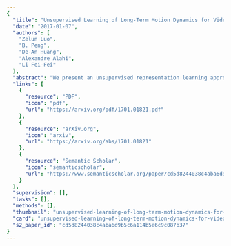 ```yaml
---
{
  "title": "Unsupervised Learning of Long-Term Motion Dynamics for Videos",
  "date": "2017-01-07",
  "authors": [
    "Zelun Luo",
    "B. Peng",
    "De-An Huang",
    "Alexandre Alahi",
    "Li Fei-Fei"
  ],
  "abstract": "We present an unsupervised representation learning approach that compactly encodes the motion dependencies in videos. Given a pair of images from a video clip, our framework learns to predict the long-term 3D motions. To reduce the complexity of the learning framework, we propose to describe the motion as a sequence of atomic 3D flows computed with RGB-D modality. We use a Recurrent Neural Network based Encoder-Decoder framework to predict these sequences of flows. We argue that in order for the decoder to reconstruct these sequences, the encoder must learn a robust video representation that captures long-term motion dependencies and spatial-temporal relations. We demonstrate the effectiveness of our learned temporal representations on activity classification across multiple modalities and datasets such as NTU RGB+D and MSR Daily Activity 3D. Our framework is generic to any input modality, i.e., RGB, depth, and RGB-D videos.",
  "links": [
    {
      "resource": "PDF",
      "icon": "pdf",
      "url": "https://arxiv.org/pdf/1701.01821.pdf"
    },
    {
      "resource": "arXiv.org",
      "icon": "arxiv",
      "url": "https://arxiv.org/abs/1701.01821"
    },
    {
      "resource": "Semantic Scholar",
      "icon": "semanticscholar",
      "url": "https://www.semanticscholar.org/paper/cd5d8244038c4aba6d9b5c6a114b5e6c9c087b37"
    }
  ],
  "supervision": [],
  "tasks": [],
  "methods": [],
  "thumbnail": "unsupervised-learning-of-long-term-motion-dynamics-for-videos-thumb.jpg",
  "card": "unsupervised-learning-of-long-term-motion-dynamics-for-videos-card.jpg",
  "s2_paper_id": "cd5d8244038c4aba6d9b5c6a114b5e6c9c087b37"
}
---
```


